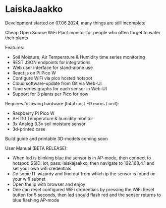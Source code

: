 # LaiskaJaakko

Development started on 07.06.2024, many things are still incomplete

Cheap Open Source WiFi Plant monitor for people who often forget to water their plants

Features:
- Soil Moisture, Air Temperature & Humidity time series monitoring
- REST JSON endpoints for integrations
- Web user interface for stand-alone use
- React.js on Pi Pico W
- Configure WiFi via pico hosted hotspot
- Cloud software-update from Git via Web-UI
- Time series graphs for each sensor in Web-UI
- Support for 3 plants per Pico for now


Requires following hardware (total cost ~9 euros / unit):
- Raspberry Pi Pico W
- AHT10 Temperature & humidity monitor
- 3x Analog 3.3v soil moisture sensor
- 3d-printed case

Build guide and printable 3D-models coming soon


User Manual (BETA RELEASE):
- When led is blinking blue the sensor is in AP-mode, then connect to hotspot: SSID: iot, pass: laiskajaakko, then navigate to 192.168.4.1 and set your own wifi credentials
- Do some IT-wizardy and find out from which ip the sensor is found on your wifi subnet
- Open the ip with browser and enjoy
- One can reset configured WiFi credentials by pressing the WiFi Reset button for 5 seconds, then led should flash red and the sensor returns to blue flashing AP-mode
